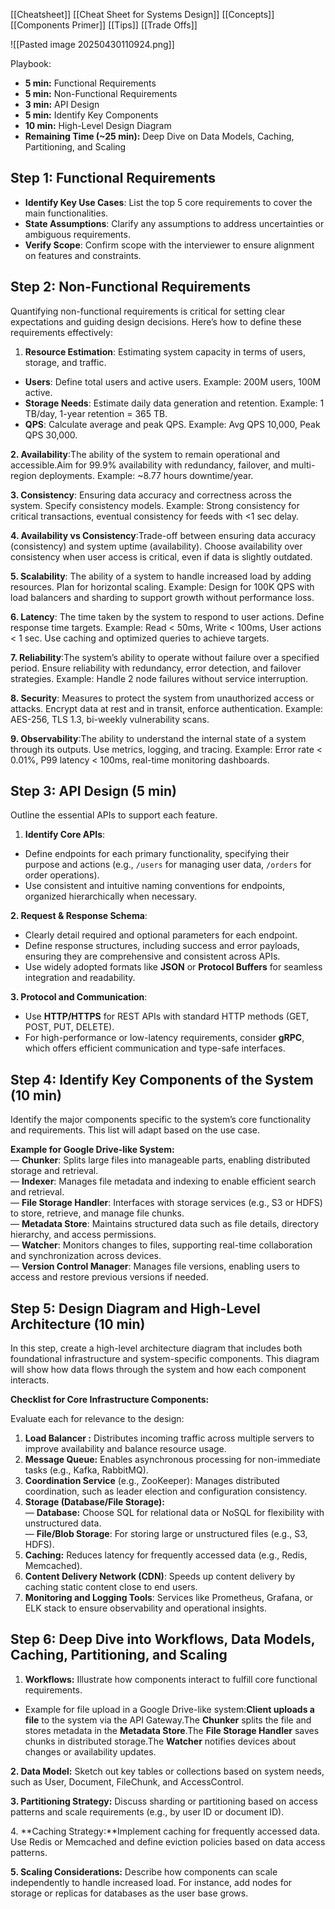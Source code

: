 
[[Cheatsheet]]
[[Cheat Sheet for Systems Design]]
[[Concepts]]
[[Components Primer]]
[[Tips]]
[[Trade Offs]]


![[Pasted image 20250430110924.png]]

Playbook:
- **5 min:** Functional Requirements
- **5 min:** Non-Functional Requirements
- **3 min:** API Design
- **5 min:** Identify Key Components
- **10 min:** High-Level Design Diagram
- **Remaining Time (~25 min):** Deep Dive on Data Models, Caching, Partitioning, and Scaling

## Step 1: Functional Requirements

- **Identify Key Use Cases**: List the top 5 core requirements to cover the main functionalities.
- **State Assumptions**: Clarify any assumptions to address uncertainties or ambiguous requirements.
- **Verify Scope**: Confirm scope with the interviewer to ensure alignment on features and constraints.

## **Step 2: Non-Functional Requirements**

Quantifying non-functional requirements is critical for setting clear expectations and guiding design decisions. Here’s how to define these requirements effectively:

1. **Resource Estimation**: Estimating system capacity in terms of users, storage, and traffic.

- **Users**: Define total users and active users. Example: 200M users, 100M active.
- **Storage Needs**: Estimate daily data generation and retention. Example: 1 TB/day, 1-year retention = 365 TB.
- **QPS**: Calculate average and peak QPS. Example: Avg QPS 10,000, Peak QPS 30,000.

**2. Availability**:The ability of the system to remain operational and accessible.Aim for 99.9% availability with redundancy, failover, and multi-region deployments. Example: ~8.77 hours downtime/year.

**3. Consistency**: Ensuring data accuracy and correctness across the system. Specify consistency models. Example: Strong consistency for critical transactions, eventual consistency for feeds with <1 sec delay.

**4. Availability vs Consistency**:Trade-off between ensuring data accuracy (consistency) and system uptime (availability). Choose availability over consistency when user access is critical, even if data is slightly outdated.

**5. Scalability**: The ability of a system to handle increased load by adding resources. Plan for horizontal scaling. Example: Design for 100K QPS with load balancers and sharding to support growth without performance loss.

**6. Latency**: The time taken by the system to respond to user actions. Define response time targets. Example: Read < 50ms, Write < 100ms, User actions < 1 sec. Use caching and optimized queries to achieve targets.

**7. Reliability**:The system’s ability to operate without failure over a specified period. Ensure reliability with redundancy, error detection, and failover strategies. Example: Handle 2 node failures without service interruption.

**8. Security**: Measures to protect the system from unauthorized access or attacks. Encrypt data at rest and in transit, enforce authentication. Example: AES-256, TLS 1.3, bi-weekly vulnerability scans.

**9. Observability**:The ability to understand the internal state of a system through its outputs. Use metrics, logging, and tracing. Example: Error rate < 0.01%, P99 latency < 100ms, real-time monitoring dashboards.

## **Step 3: API Design (5 min)**
Outline the essential APIs to support each feature.

1. **Identify Core APIs**:

- Define endpoints for each primary functionality, specifying their purpose and actions (e.g., `/users` for managing user data, `/orders` for order operations).
- Use consistent and intuitive naming conventions for endpoints, organized hierarchically when necessary.

**2. Request & Response Schema**:

- Clearly detail required and optional parameters for each endpoint.
- Define response structures, including success and error payloads, ensuring they are comprehensive and consistent across APIs.
- Use widely adopted formats like **JSON** or **Protocol Buffers** for seamless integration and readability.

**3. Protocol and Communication**:

- Use **HTTP/HTTPS** for REST APIs with standard HTTP methods (GET, POST, PUT, DELETE).
- For high-performance or low-latency requirements, consider **gRPC**, which offers efficient communication and type-safe interfaces.

## **Step 4: Identify Key Components of the System (10 min)**

Identify the major components specific to the system’s core functionality and requirements. This list will adapt based on the use case.

**Example for Google Drive-like System:**  
— **Chunker**: Splits large files into manageable parts, enabling distributed storage and retrieval.  
— **Indexer**: Manages file metadata and indexing to enable efficient search and retrieval.  
— **File Storage Handler**: Interfaces with storage services (e.g., S3 or HDFS) to store, retrieve, and manage file chunks.  
— **Metadata Store**: Maintains structured data such as file details, directory hierarchy, and access permissions.  
— **Watcher**: Monitors changes to files, supporting real-time collaboration and synchronization across devices.  
— **Version Control Manager**: Manages file versions, enabling users to access and restore previous versions if needed.

## **Step 5: Design Diagram and High-Level Architecture (10 min)**
In this step, create a high-level architecture diagram that includes both foundational infrastructure and system-specific components. This diagram will show how data flows through the system and how each component interacts.

**Checklist for Core Infrastructure Components:**

Evaluate each for relevance to the design:

1. **Load Balancer :** Distributes incoming traffic across multiple servers to improve availability and balance resource usage.
2. **Message Queue:** Enables asynchronous processing for non-immediate tasks (e.g., Kafka, RabbitMQ).
3. **Coordination Service** (e.g., ZooKeeper): Manages distributed coordination, such as leader election and configuration consistency.
4. **Storage (Database/File Storage):**  
    — **Database:** Choose SQL for relational data or NoSQL for flexibility with unstructured data.  
    — **File/Blob Storage**: For storing large or unstructured files (e.g., S3, HDFS).
5. **Caching:** Reduces latency for frequently accessed data (e.g., Redis, Memcached).
6. **Content Delivery Network (CDN)**: Speeds up content delivery by caching static content close to end users.
7. **Monitoring and Logging Tools**: Services like Prometheus, Grafana, or ELK stack to ensure observability and operational insights.

## Step 6: Deep Dive into Workflows, Data Models, Caching, Partitioning, and Scaling

1. **Workflows:** Illustrate how components interact to fulfill core functional requirements.

- Example for file upload in a Google Drive-like system:**Client uploads a file** to the system via the API Gateway.The **Chunker** splits the file and stores metadata in the **Metadata Store**.The **File Storage Handler** saves chunks in distributed storage.The **Watcher** notifies devices about changes or availability updates.

**2. Data Model:** Sketch out key tables or collections based on system needs, such as User, Document, FileChunk, and AccessControl.

**3. Partitioning Strategy:** Discuss sharding or partitioning based on access patterns and scale requirements (e.g., by user ID or document ID).

4. **Caching Strategy:**Implement caching for frequently accessed data. Use Redis or Memcached and define eviction policies based on data access patterns.

**5. Scaling Considerations:** Describe how components can scale independently to handle increased load. For instance, add nodes for storage or replicas for databases as the user base grows.